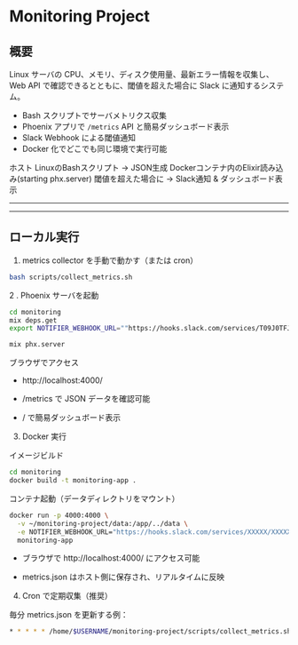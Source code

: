 # Monitoring Project 

## 概要
Linux サーバの CPU、メモリ、ディスク使用量、最新エラー情報を収集し、Web API で確認できるとともに、閾値を超えた場合に Slack に通知するシステム。

- Bash スクリプトでサーバメトリクス収集
- Phoenix アプリで `/metrics` API と簡易ダッシュボード表示
- Slack Webhook による閾値通知
- Docker 化でどこでも同じ環境で実行可能

ホスト LinuxのBashスクリプト ->  JSON生成
Dockerコンテナ内のElixir読み込み(starting phx.server)
閾値を超えた場合に -> Slack通知 & ダッシュボード表示

---

---

## ローカル実行

1. metrics collector を手動で動かす（または cron）

```bash
bash scripts/collect_metrics.sh
```

2 . Phoenix サーバを起動

```bash
cd monitoring
mix deps.get
export NOTIFIER_WEBHOOK_URL=""https://hooks.slack.com/services/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

mix phx.server
```

ブラウザでアクセス

- http://localhost:4000/

-    /metrics で JSON データを確認可能

-    / で簡易ダッシュボード表示


3. Docker 実行

イメージビルド
```bash
cd monitoring
docker build -t monitoring-app .
```

コンテナ起動（データディレクトリをマウント）
```bash
docker run -p 4000:4000 \
  -v ~/monitoring-project/data:/app/../data \
  -e NOTIFIER_WEBHOOK_URL="https://hooks.slack.com/services/XXXXX/XXXXX/XXXXX" \
  monitoring-app
```

- ブラウザで http://localhost:4000/ にアクセス可能

- metrics.json はホスト側に保存され、リアルタイムに反映

4. Cron で定期収集（推奨）

毎分 metrics.json を更新する例：

```bash
* * * * * /home/$USERNAME/monitoring-project/scripts/collect_metrics.sh >> /home/$USERNAME/monitoring-project/logs/metrics.log 2>&1
```
